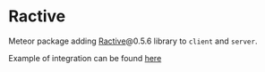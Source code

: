 Ractive
=================

Meteor package adding [Ractive](https://ractivejs.org)@0.5.6 library to `client` and `server`.

Example of integration can be found [here](https://github.com/parhelium/laboratory/tree/master/meteor/ractive-integration)